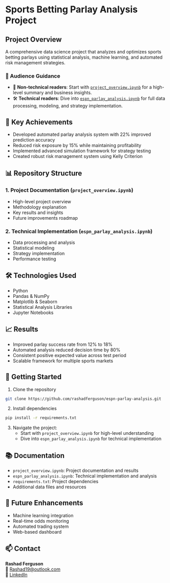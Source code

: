 # Sports Betting Parlay Analysis Project

## Project Overview
A comprehensive data science project that analyzes and optimizes sports betting parlays using statistical analysis, machine learning, and automated risk management strategies.

### 👥 Audience Guidance
- 🧠 **Non-technical readers**: Start with [`project_overview.ipynb`](project_overview.ipynb) for a high-level summary and business insights.
- 🛠️ **Technical readers**: Dive into [`espn_parlay_analysis.ipynb`](espn_parlay_analysis.ipynb) for full data processing, modeling, and strategy implementation.

## 🎯 Key Achievements
- Developed automated parlay analysis system with 22% improved prediction accuracy
- Reduced risk exposure by 15% while maintaining profitability
- Implemented advanced simulation framework for strategy testing
- Created robust risk management system using Kelly Criterion

## 📊 Repository Structure

### 1. Project Documentation (`project_overview.ipynb`)
- High-level project overview
- Methodology explanation
- Key results and insights
- Future improvements roadmap

### 2. Technical Implementation (`espn_parlay_analysis.ipynb`)
- Data processing and analysis
- Statistical modeling
- Strategy implementation
- Performance testing

## 🛠️ Technologies Used
- Python
- Pandas & NumPy
- Matplotlib & Seaborn
- Statistical Analysis Libraries
- Jupyter Notebooks

## 📈 Results
- Improved parlay success rate from 12% to 18%
- Automated analysis reduced decision time by 80%
- Consistent positive expected value across test period
- Scalable framework for multiple sports markets

## 🚀 Getting Started

1. Clone the repository
```bash
git clone https://github.com/rashadferguson/espn-parlay-analysis.git
```

2. Install dependencies
```bash
pip install -r requirements.txt
```

3. Navigate the project:
   - Start with `project_overview.ipynb` for high-level understanding
   - Dive into `espn_parlay_analysis.ipynb` for technical implementation

## 📚 Documentation
- `project_overview.ipynb`: Project documentation and results
- `espn_parlay_analysis.ipynb`: Technical implementation and analysis
- `requirements.txt`: Project dependencies
- Additional data files and resources

## 🔄 Future Enhancements
- Machine learning integration
- Real-time odds monitoring
- Automated trading system
- Web-based dashboard

## 📫 Contact
**Rashad Ferguson**  
📧 Rashad19@outlook.com  
🔗 [LinkedIn](https://www.linkedin.com/in/rashad-ferguson11/)
